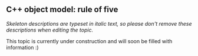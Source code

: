 ## C++ object model: rule of five

_Skeleton descriptions are typeset in italic text,_
_so please don't remove these descriptions when editing the topic._

This topic is currently under construction and will soon be filled with information :)
